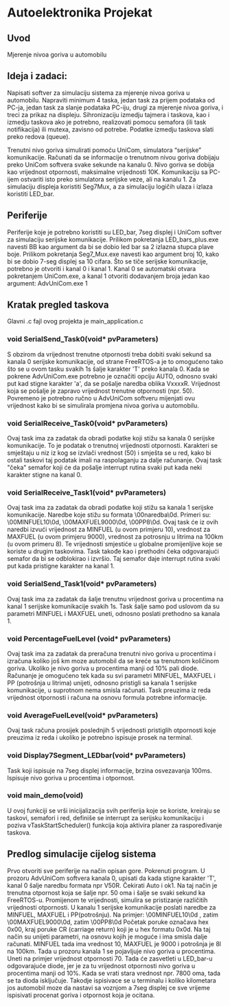 # Autoelektronika Projekat

## Uvod

Mjerenje nivoa goriva u automobilu

## Ideja i zadaci: 
 Napisati softver za simulaciju sistema za mjerenje nivoa goriva u automobilu. 
 Napraviti minimum 4 taska, jedan task za prijem podataka od PC-ja, jedan task za slanje podataka PC-iju, drugi za mjerenje nivoa goriva,
 i treci za prikaz na displeju.
 Sihronizaciju izmedju tajmera i taskova, kao i izmedju taskova ako je potrebno, realizovati pomocu semafora (ili task notifikacija) ili mutexa, 
 zavisno od potrebe. Podatke izmedju taskova slati preko redova (queue).

Trenutni nivo goriva simulirati pomoću UniCom, simulatora “serijske” komunikacije. Računati da se informacije o trenutnom nivou goriva dobijaju preko UniCom 
softvera svake sekunde na kanalu 0. Nivo goriva se dobija kao vrijednost otpornosti, maksimalne vrijednosti 10K. 
Komunikaciju sa PC-ijem ostvariti isto preko simulatora serijske veze, ali na kanalu 1.
Za simulaciju displeja koristiti Seg7Mux, a za simulaciju logičih ulaza i izlaza koristiti LED_bar.

## Periferije

Periferije koje je potrebno koristiti su LED_bar, 7seg displej i UniCom softver za simulaciju serijske komunikacije.
Prilikom pokretanja LED_bars_plus.exe navesti BB kao argument da bi se dobio led bar sa 2 izlazna stupca plave boje.
Prilikom pokretanja Seg7_Mux.exe navesti kao argument broj 10, kako bi se dobio 7-seg displej sa 10 cifara.
Što se tiče serijske komunikacije, potrebno je otvoriti i kanal 0 i kanal 1. Kanal 0 se automatski otvara pokretanjem UniCom.exe, a kanal
1 otvoriti dodavanjem broja jedan kao argument: AdvUniCom.exe 1

## Kratak pregled taskova

Glavni .c fajl ovog projekta je main_application.c

### void SerialSend_Task0(void* pvParameters)
S obzirom da vrijednost trenutne otpornosti treba dobiti svaki sekund sa kanala 0 serijske komunikacije, od strane FreeRTOS-a je to omogućeno tako što se u ovom tasku svakih 1s šalje karakter 'T' preko kanala 0. Kada se pokrene AdvUniCom.exe potrebno je označiti opciju AUTO, odnosno svaki put kad stigne karakter 'a', da se pošalje naredba oblika VxxxxR. 
Vrijednost koja se pošalje je zapravo vrijednost trenutne otpornosti (npr. 50). Povremeno je potrebno ručno u AdvUniCom softveru mijenjati ovu vrijednost 
kako bi se simulirala promjena nivoa goriva u automobilu.

### void SerialReceive_Task0(void* pvParameters)
Ovaj task ima za zadatak da obradi podatke koji stižu sa kanala 0 serijske komunikacije.
To je podatak o trenutnoj vrijednosti otpornosti. Karakteri se smještaju u niz iz kog se izvlači vrednost (50) i smješta se u red, 
kako bi ostali taskovi taj podatak imali na raspolaganju za dalje računanje. Ovaj task "čeka" semafor koji će da pošalje interrupt rutina svaki put
kada neki karakter stigne na kanal 0.

### void SerialReceive_Task1(void* pvParameters)
Ovaj task ima za zadatak da obradi podatke koji stižu sa kanala 1 serijske komunikacije.
Naredbe koje stižu su formata \00naredba\0d. Primeri su: \00MINFUEL10\0d, \00MAXFUEL9000\0d, \00PP8\0d. 
Ovaj task će iz ovih  naredbi izvući vrijednost za MINFUEL (u ovom primjeru 10), vrednost za MAXFUEL (u ovom primjeru 9000), 
vrednost za potrosnju u litrima na 100km (u ovom primeru 8). Te vrijednosti smjestiće u globalne promijenljive koje se koriste u drugim taskovima. 
Task takođe kao i prethodni čeka odgovarajući semafor da bi se odblokirao i izvršio. Taj semafor daje interrupt rutina svaki put kada pristigne karakter na kanal 1.

### void SerialSend_Task1(void* pvParameters)
Ovaj task ima za zadatak da šalje trenutnu vrijednost goriva u procentima na kanal 1 serijske komunikacije svakih 1s.
Task šalje samo pod uslovom da su parametri MINFUEL i MAXFUEL uneti, odnosno poslati prethodno sa kanala 1. 


### void PercentageFuelLevel (void* pvParameters)
Ovaj task ima za zadatak da preračuna trenutni nivo goriva u procentima i izračuna koliko još km moze automobil da se kreće sa trenutnom količinom goriva. 
Ukoliko je nivo goriva u procentima manji od 10% pali diode. Računanje je omogućeno tek kada su svi parametri MINFUEL, MAXFUEL i PP (potrošnja u litrima) unijeti,
odnosno pristigli sa kanala 1 serijske komunikacije, u suprotnom nema smisla računati.
Task preuzima iz reda vrijednost otpornosti i računa na osnovu formula potrebne informacije.

### void AverageFuelLevel(void* pvParameters)
Ovaj task računa prosijek poslednjih 5 vrijednosti pristiglih otpornosti koje preuzima iz reda i ukoliko je potrebno ispisuje prosek na terminal. 

### void Display7Segment_LEDbar(void* pvParameters)
Task koji ispisuje na 7seg displej informacije, brzina osvezavanja 100ms.
Ispisuje nivo goriva u procentima i otpornost.

### void main_demo(void)
U ovoj funkciji se vrši inicijalizacija svih periferija koje se koriste, kreiraju se taskovi, semafori i red, definiše se interrupt za serijsku komunikaciju i 
poziva vTaskStartScheduler() funkcija koja aktivira planer za raspoređivanje taskova.

## Predlog simulacije cijelog sistema
Prvo otvoriti sve periferije na način opisan gore. Pokrenuti program. U prozoru AdvUniCom softvera kanala 0, upisati da kada stigne karakter 'T', 
kanal 0 šalje naredbu formata npr V50R.
Čekirati Auto i ok1. Na taj način je trenutna otpornost koja se šalje npr. 50 oma i šalje se svaki sekund ka FreeRTOS-u. 
Promijenom te vrijednosti, simulira se pristizanje različitih vrijednosti otpornosti. U kanalu 1 serijske komunikacije poslati naredbe za 
MINFUEL, MAXFUEL i PP(potrošnju). Na primjer: \00MINFUEL10\0d , zatim \00MAXFUEL9000\0d, zatim \00PP8\0d Početak poruke označava hex 0x00, 
kraj poruke CR (carriage return) koji je u hex formatu 0x0d. Na taj način su unijeti parametri, na osnovu kojih je moguće i ima smisla dalje računati.
MINFUEL tada ima vrednost 10, MAXFUEL je 9000 i potrošnja je 8l na 100km. Tada u prozoru kanala 1 se pojavljuje nivo goriva u procentima. 
Uneti na primjer vrijednost otpornosti 70. Tada će zasvetleti u LED_bar-u odgovarajuće diode, jer je za 
tu vrijednost otpornosti nivo goriva u procentima manji od 10%. Kada se vrati stara vrednost npr. 7800 oma, tada se ta dioda isključuje. Takodje ispisivace se u terminalu i 
koliko kilometara jos automobil moze da nastavi sa voznjom a 7seg displej ce sve vrijeme ispisivati procenat goriva i otpornost koja je ocitana.
  
